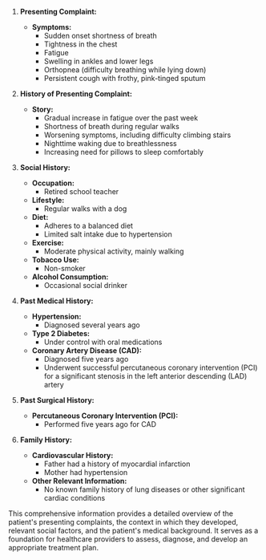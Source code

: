 1. **Presenting Complaint:**
    
    - **Symptoms:**
        - Sudden onset shortness of breath
        - Tightness in the chest
        - Fatigue
        - Swelling in ankles and lower legs
        - Orthopnea (difficulty breathing while lying down)
        - Persistent cough with frothy, pink-tinged sputum
2. **History of Presenting Complaint:**
    
    - **Story:**
        - Gradual increase in fatigue over the past week
        - Shortness of breath during regular walks
        - Worsening symptoms, including difficulty climbing stairs
        - Nighttime waking due to breathlessness
        - Increasing need for pillows to sleep comfortably
3. **Social History:**
    
    - **Occupation:**
        - Retired school teacher
    - **Lifestyle:**
        - Regular walks with a dog
    - **Diet:**
        - Adheres to a balanced diet
        - Limited salt intake due to hypertension
    - **Exercise:**
        - Moderate physical activity, mainly walking
    - **Tobacco Use:**
        - Non-smoker
    - **Alcohol Consumption:**
        - Occasional social drinker
4. **Past Medical History:**
    
    - **Hypertension:**
        - Diagnosed several years ago
    - **Type 2 Diabetes:**
        - Under control with oral medications
    - **Coronary Artery Disease (CAD):**
        - Diagnosed five years ago
        - Underwent successful percutaneous coronary intervention (PCI) for a significant stenosis in the left anterior descending (LAD) artery
5. **Past Surgical History:**
    
    - **Percutaneous Coronary Intervention (PCI):**
        - Performed five years ago for CAD
6. **Family History:**
    
    - **Cardiovascular History:**
        - Father had a history of myocardial infarction
        - Mother had hypertension
    - **Other Relevant Information:**
        - No known family history of lung diseases or other significant cardiac conditions

This comprehensive information provides a detailed overview of the patient's presenting complaints, the context in which they developed, relevant social factors, and the patient's medical background. It serves as a foundation for healthcare providers to assess, diagnose, and develop an appropriate treatment plan.